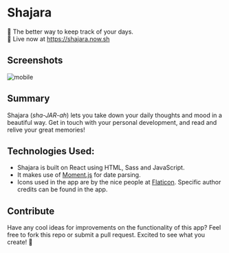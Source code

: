 # Shajara

📓 The better way to keep track of your days.<br />
🚀 Live now at https://shajara.now.sh<br />

## Screenshots

![mobile](https://malcolmkiano.com/img/shajara.jpg)

## Summary

Shajara (_sha-JAR-ah_) lets you take down your daily thoughts and mood in a beautiful way. Get in touch with your personal development, and read and relive your great memories!

## Technologies Used:

- Shajara is built on React using HTML, Sass and JavaScript.
- It makes use of [Moment.js](https://momentjs.com/) for date parsing.<br>
- Icons used in the app are by the nice people at [Flaticon](https://flaticon.com). Specific author credits can be found in the app.

## Contribute

Have any cool ideas for improvements on the functionality of this app? Feel free to fork this repo or submit a pull request. Excited to see what you create! 🤩<br />
